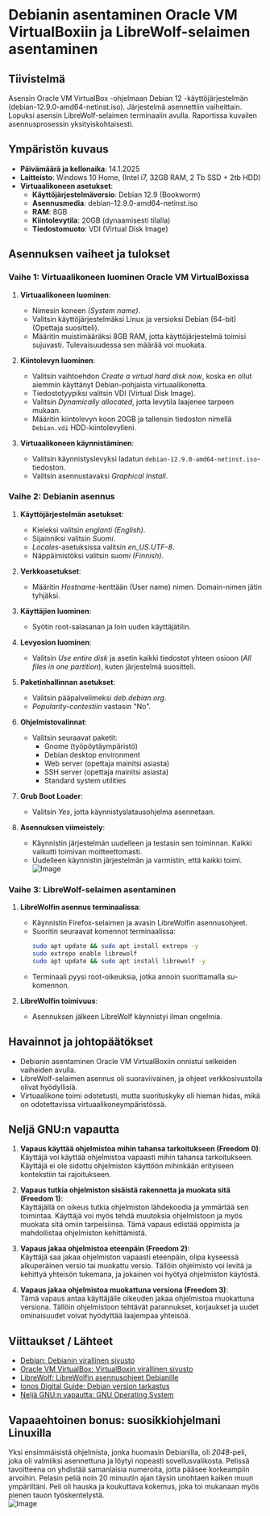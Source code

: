 # Debianin asentaminen Oracle VM VirtualBoxiin ja LibreWolf-selaimen asentaminen

## Tiivistelmä
Asensin Oracle VM VirtualBox -ohjelmaan Debian 12 -käyttöjärjestelmän (debian-12.9.0-amd64-netinst.iso). Järjestelmä asennettiin vaiheittain. Lopuksi asensin LibreWolf-selaimen terminaalin avulla. Raportissa kuvailen asennusprosessin yksityiskohtaisesti.

## Ympäristön kuvaus
- **Päivämäärä ja kellonaika**: 14.1.2025  
- **Laitteisto**: Windows 10 Home, (Intel i7, 32GB RAM, 2 Tb SSD + 2tb HDD)  
- **Virtuaalikoneen asetukset**:  
  - **Käyttöjärjestelmäversio**: Debian 12.9 (Bookworm)  
  - **Asennusmedia**: debian-12.9.0-amd64-netinst.iso  
  - **RAM**: 8GB  
  - **Kiintolevytila**: 20GB (dynaamisesti tilalla)  
  - **Tiedostomuoto**: VDI (Virtual Disk Image)  

## Asennuksen vaiheet ja tulokset

### Vaihe 1: Virtuaalikoneen luominen Oracle VM VirtualBoxissa

1. **Virtuaalikoneen luominen**:  
   - Nimesin koneen *(System name)*.  
   - Valitsin käyttöjärjestelmäksi Linux ja versioksi Debian (64-bit) (Opettaja suositteli).  
   - Määritin muistimääräksi 8GB RAM, jotta käyttöjärjestelmä toimisi sujuvasti. Tulevaisuudessa sen määrää voi muokata.  

2. **Kiintolevyn luominen**:  
   - Valitsin vaihtoehdon *Create a virtual hard disk now*, koska en ollut aiemmin käyttänyt Debian-pohjaista virtuaalikonetta.  
   - Tiedostotyypiksi valitsin VDI (Virtual Disk Image).  
   - Valitsin *Dynamically allocated*, jotta levytila laajenee tarpeen mukaan.  
   - Määritin kiintolevyn koon 20GB ja tallensin tiedoston nimellä `Debian.vdi` HDD-kiintolevylleni.  

3. **Virtuaalikoneen käynnistäminen**:  
   - Valitsin käynnistyslevyksi ladatun `debian-12.9.0-amd64-netinst.iso`-tiedoston.  
   - Valitsin asennustavaksi *Graphical Install*.  

### Vaihe 2: Debianin asennus

1. **Käyttöjärjestelmän asetukset**:  
   - Kieleksi valitsin *englanti (English)*.  
   - Sijainniksi valitsin *Suomi*.  
   - *Locales*-asetuksissa valitsin *en_US.UTF-8*.  
   - Näppäimistöksi valitsin *suomi (Finnish)*.  

2. **Verkkoasetukset**:  
   - Määritin *Hostname*-kenttään (User name) nimen. Domain-nimen jätin tyhjäksi.  

3. **Käyttäjien luominen**:  
   - Syötin root-salasanan ja loin uuden käyttäjätilin.  

4. **Levyosion luominen**:  
   - Valitsin *Use entire disk* ja asetin kaikki tiedostot yhteen osioon (*All files in one partition*), kuten järjestelmä suositteli.  

5. **Paketinhallinnan asetukset**:  
   - Valitsin pääpalvelimeksi *deb.debian.org*.  
   - *Popularity-contestiin* vastasin "No".  

6. **Ohjelmistovalinnat**:  
   - Valitsin seuraavat paketit:  
     - Gnome (työpöytäympäristö)  
     - Debian desktop environment  
     - Web server (opettaja mainitsi asiasta)  
     - SSH server (opettaja mainitsi asiasta)  
     - Standard system utilities  

7. **Grub Boot Loader**:  
   - Valitsin *Yes*, jotta käynnistyslatausohjelma asennetaan.  

8. **Asennuksen viimeistely**:  
   - Käynnistin järjestelmän uudelleen ja testasin sen toiminnan. Kaikki vaikutti toimivan moitteettomasti.  
   - Uudelleen käynnistin järjestelmän ja varmistin, että kaikki toimi.  
 ![Image](https://github.com/user-attachments/assets/086d9f15-548a-438a-970d-d54efcdbb025)

### Vaihe 3: LibreWolf-selaimen asentaminen

1. **LibreWolfin asennus terminaalissa**:  
   - Käynnistin Firefox-selaimen ja avasin LibreWolfin asennusohjeet.  
   - Suoritin seuraavat komennot terminaalissa:
     ```bash
     sudo apt update && sudo apt install extrepo -y
     sudo extrepo enable librewolf
     sudo apt update && sudo apt install librewolf -y
     ```
   - Terminaali pyysi root-oikeuksia, jotka annoin suorittamalla *su*-komennon.  

2. **LibreWolfin toimivuus**:  
   - Asennuksen jälkeen LibreWolf käynnistyi ilman ongelmia.  

## Havainnot ja johtopäätökset

- Debianin asentaminen Oracle VM VirtualBoxiin onnistui selkeiden vaiheiden avulla.  
- LibreWolf-selaimen asennus oli suoraviivainen, ja ohjeet verkkosivustolla olivat hyödyllisiä.  
- Virtuaalikone toimi odotetusti, mutta suorituskyky oli hieman hidas, mikä on odotettavissa virtuaalikoneympäristössä.  

## Neljä GNU:n vapautta

1. **Vapaus käyttää ohjelmistoa mihin tahansa tarkoitukseen (Freedom 0)**:  
   Käyttäjä voi käyttää ohjelmistoa vapaasti mihin tahansa tarkoitukseen. Käyttäjä ei ole sidottu ohjelmiston käyttöön mihinkään erityiseen kontekstiin tai rajoitukseen.

2. **Vapaus tutkia ohjelmiston sisäistä rakennetta ja muokata sitä (Freedom 1)**:  
   Käyttäjällä on oikeus tutkia ohjelmiston lähdekoodia ja ymmärtää sen toimintaa. Käyttäjä voi myös tehdä muutoksia ohjelmistoon ja myös muokata sitä omiin tarpeisiinsa. Tämä vapaus edistää oppimista ja mahdollistaa ohjelmiston kehittämistä.

3. **Vapaus jakaa ohjelmistoa eteenpäin (Freedom 2)**:  
   Käyttäjä saa jakaa ohjelmiston vapaasti eteenpäin, olipa kyseessä alkuperäinen versio tai muokattu versio. Tällöin ohjelmisto voi levitä ja kehittyä yhteisön tukemana, ja jokainen voi hyötyä ohjelmiston käytöstä.

4. **Vapaus jakaa ohjelmistoa muokattuna versiona (Freedom 3)**:  
   Tämä vapaus antaa käyttäjälle oikeuden jakaa ohjelmistoa muokattuna versiona. Tällöin ohjelmistoon tehtävät parannukset, korjaukset ja uudet ominaisuudet voivat hyödyttää laajempaa yhteisöä.  

## Viittaukset / Lähteet
- [Debian: Debianin virallinen sivusto](https://www.debian.org/)
- [Oracle VM VirtualBox: VirtualBoxin virallinen sivusto](https://www.virtualbox.org/)
- [LibreWolf: LibreWolfin asennusohjeet Debianille](https://librewolf.net/installation/debian/)
- [Ionos Digital Guide: Debian version tarkastus](https://www.ionos.com/digitalguide/server/know-how/how-to-check-debian-version/)
- [Neljä GNU:n vapautta: GNU Operating System](https://www.gnu.org/philosophy/free-sw.html)

## Vapaaehtoinen bonus: suosikkiohjelmani Linuxilla

Yksi ensimmäisistä ohjelmista, jonka huomasin Debianilla, oli *2048*-peli, joka oli valmiiksi asennettuna ja löytyi nopeasti sovellusvalikosta. Pelissä tavoitteena on yhdistää samanlaisia numeroita, jotta pääsee korkeampiin arvoihin. Pelasin peliä noin 20 minuutin ajan täysin unohtaen kaiken muun ympäriltäni. Peli oli hauska ja koukuttava kokemus, joka toi mukanaan myös pienen tauon työskentelystä.  
  ![Image](https://github.com/user-attachments/assets/5358fc47-e658-40b6-9376-ec7891042e4d)

